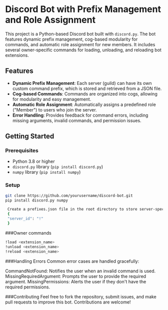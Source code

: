 # Discord Bot with Prefix Management and Role Assignment

This project is a Python-based Discord bot built with `discord.py`. The bot features dynamic prefix management, cog-based modularity for commands, and automatic role assignment for new members. It includes several owner-specific commands for loading, unloading, and reloading bot extensions.

## Features

- **Dynamic Prefix Management**: Each server (guild) can have its own custom command prefix, which is stored and retrieved from a JSON file.
- **Cog-based Commands**: Commands are organized into cogs, allowing for modularity and easy management.
- **Automatic Role Assignment**: Automatically assigns a predefined role ("Member") to users who join the server.
- **Error Handling**: Provides feedback for command errors, including missing arguments, invalid commands, and permission issues.

## Getting Started

### Prerequisites

- Python 3.8 or higher
- `discord.py` library (`pip install discord.py`)
- `numpy` library (`pip install numpy`)

### Setup
   ```bash
   git clone https://github.com/yourusername/discord-bot.git
   pip install discord.py numpy

    Create a prefixes.json file in the root directory to store server-specific prefixes. Example content:
    {
    "server_id": "!"
    }
```

###Owner commands
```bash
!load <extension_name>
!unload <extension_name>
!reload <extension_name>
```

###Handling Errors
Common error cases are handled gracefully:

CommandNotFound: Notifies the user when an invalid command is used.
MissingRequiredArgument: Prompts the user to provide the required argument.
MissingPermissions: Alerts the user if they don't have the required permissions.

###Contributing
Feel free to fork the repository, submit issues, and make pull requests to improve this bot. Contributions are welcome!
